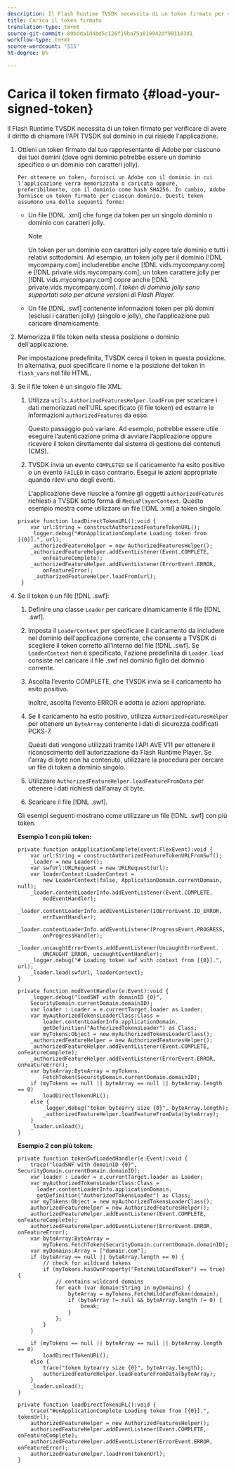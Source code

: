 ```yaml
---
description: Il Flash Runtime TVSDK necessita di un token firmato per verificare di avere il diritto di chiamare l'API TVSDK sul dominio in cui risiede l'applicazione.
title: Carica il token firmato
translation-type: tm+mt
source-git-commit: 89bdda1d4bd5c126f19ba75a819942df901183d1
workflow-type: tm+mt
source-wordcount: '515'
ht-degree: 0%

---
```



# Carica il token firmato {#load-your-signed-token}

Il Flash Runtime TVSDK necessita di un token firmato per verificare di avere il diritto di chiamare l&#39;API TVSDK sul dominio in cui risiede l&#39;applicazione.

1. Ottieni un token firmato dal tuo rappresentante di Adobe per ciascuno dei tuoi domini (dove ogni dominio potrebbe essere un dominio specifico o un dominio con caratteri jolly).

       Per ottenere un token, fornisci un Adobe con il dominio in cui l’applicazione verrà memorizzata o caricata oppure, preferibilmente, con il dominio come hash SHA256. In cambio, Adobe fornisce un token firmato per ciascun dominio. Questi token assumono una delle seguenti forme:
   
   * Un file [!DNL .xml] che funge da token per un singolo dominio o dominio con caratteri jolly.

      >[!NOTE]
      >
      >Un token per un dominio con caratteri jolly copre tale dominio e tutti i relativi sottodomini. Ad esempio, un token jolly per il dominio [!DNL mycompany.com] includerebbe anche [!DNL vids.mycompany.com] e [!DNL private.vids.mycompany.com]; un token carattere jolly per [!DNL vids.mycompany.com] copre anche [!DNL private.vids.mycompany.com]. *I token di dominio jolly sono supportati solo per alcune versioni di Flash Player.*

   * Un file [!DNL .swf] contenente informazioni token per più domini (esclusi i caratteri jolly) (singolo o jolly), che l’applicazione può caricare dinamicamente.

1. Memorizza il file token nella stessa posizione o dominio dell&#39;applicazione.

   Per impostazione predefinita, TVSDK cerca il token in questa posizione. In alternativa, puoi specificare il nome e la posizione del token in `flash_vars` nel file HTML.
1. Se il file token è un singolo file XML:
   1. Utilizza `utils.AuthorizedFeaturesHelper.loadFrom` per scaricare i dati memorizzati nell&#39;URL specificato (il file token) ed estrarre le informazioni `authorizedFeatures` da esso.

      Questo passaggio può variare. Ad esempio, potrebbe essere utile eseguire l’autenticazione prima di avviare l’applicazione oppure ricevere il token direttamente dal sistema di gestione dei contenuti (CMS).

   1. TVSDK invia un evento `COMPLETED` se il caricamento ha esito positivo o un evento `FAILED` in caso contrario. Esegui le azioni appropriate quando rilevi uno degli eventi.

      L&#39;applicazione deve riuscire a fornire gli oggetti `authorizedFeatures` richiesti a TVSDK sotto forma di `MediaPlayerContext`.
   Questo esempio mostra come utilizzare un file [!DNL .xml] a token singolo.

   ```
   private function loadDirectTokenURL():void { 
       var url:String = constructAuthorizedFeatureTokenURL(); 
       _logger.debug("#onApplicationComplete Loading token from [{0}].", url); 
       _authorizedFeatureHelper = new AuthorizedFeaturesHelper(); 
       _authorizedFeatureHelper.addEventListener(Event.COMPLETE,  
           onFeatureComplete); 
       _authorizedFeatureHelper.addEventListener(ErrorEvent.ERROR,  
           onFeatureError); 
        _authorizedFeatureHelper.loadFrom(url); 
    }
   ```

1. Se il token è un file [!DNL .swf]:
   1. Definire una classe `Loader` per caricare dinamicamente il file [!DNL .swf].
   1. Imposta il `LoaderContext` per specificare il caricamento da includere nel dominio dell&#39;applicazione corrente, che consente a TVSDK di scegliere il token corretto all&#39;interno del file [!DNL .swf]. Se `LoaderContext` non è specificato, l&#39;azione predefinita di `Loader.load` consiste nel caricare il file .swf nel dominio figlio del dominio corrente.
   1. Ascolta l’evento COMPLETE, che TVSDK invia se il caricamento ha esito positivo.

      Inoltre, ascolta l&#39;evento ERROR e adotta le azioni appropriate.
   1. Se il caricamento ha esito positivo, utilizza `AuthorizedFeaturesHelper` per ottenere un `ByteArray` contenente i dati di sicurezza codificati PCKS-7.

      Questi dati vengono utilizzati tramite l&#39;API AVE V11 per ottenere il riconoscimento dell&#39;autorizzazione da Flash Runtime Player. Se l&#39;array di byte non ha contenuto, utilizzare la procedura per cercare un file di token a dominio singolo.
   1. Utilizzare `AuthorizedFeatureHelper.loadFeatureFromData` per ottenere i dati richiesti dall&#39;array di byte.
   1. Scaricare il file [!DNL .swf].

   Gli esempi seguenti mostrano come utilizzare un file [!DNL .swf] con più token.

   **Esempio 1 con più token:**

   ```
   private function onApplicationComplete(event:FlexEvent):void { 
       var url:String = constructAuthorizedFeatureTokenURLFromSwf();   
       _loader = new Loader(); 
       var swfUrl:URLRequest = new URLRequest(url); 
       var loaderContext:LoaderContext =  
           new LoaderContext(false, ApplicationDomain.currentDomain, null); 
       _loader.contentLoaderInfo.addEventListener(Event.COMPLETE,  
           modEventHandler); 
       _loader.contentLoaderInfo.addEventListener(IOErrorEvent.IO_ERROR,  
           errEventHandler); 
       _loader.contentLoaderInfo.addEventListener(ProgressEvent.PROGRESS,  
           onProgressHandler); 
       _loader.uncaughtErrorEvents.addEventListener(UncaughtErrorEvent. 
           UNCAUGHT_ERROR, uncaughtEventHandler); 
       _logger.debug("# Loading token swf with context from [{0}].", url); 
       _loader.load(swfUrl, loaderContext); 
   } 
   
   private function modEventHandler(e:Event):void { 
       _logger.debug("loadSWF with domainID {0}",  
       SecurityDomain.currentDomain.domainID); 
       var loader : Loader = e.currentTarget.loader as Loader; 
       var myAuthorizedTokensLoaderClass:Class =  
           loader.contentLoaderInfo.applicationDomain. 
           getDefinition("AuthorizedTokensLoader") as Class; 
       var myTokens:Object = new myAuthorizedTokensLoaderClass(); 
       _authorizedFeatureHelper = new AuthorizedFeaturesHelper(); 
       _authorizedFeatureHelper.addEventListener(Event.COMPLETE, onFeatureComplete); 
       _authorizedFeatureHelper.addEventListener(ErrorEvent.ERROR, onFeatureError); 
       var byteArray:ByteArray = myTokens. 
           FetchToken(SecurityDomain.currentDomain.domainID); 
       if (myTokens == null || byteArray == null || byteArray.length == 0) 
           loadDirectTokenURL(); 
       else { 
           _logger.debug("token bytearry size {0}", byteArray.length); 
           _authorizedFeatureHelper.loadFeatureFromData(byteArray); 
       } 
       _loader.unload(); 
   } 
   ```

   **Esempio 2 con più token:**

   ```
   private function tokenSwfLoadedHandler(e:Event):void { 
       trace("loadSWF with domainID {0}", SecurityDomain.currentDomain.domainID); 
       var loader : Loader = e.currentTarget.loader as Loader; 
       var myAuthorizedTokensLoaderClass:Class =  
         loader.contentLoaderInfo.applicationDomain. 
         getDefinition("AuthorizedTokensLoader") as Class; 
       var myTokens:Object = new myAuthorizedTokensLoaderClass(); 
       authorizedFeatureHelper = new AuthorizedFeaturesHelper(); 
       authorizedFeatureHelper.addEventListener(Event.COMPLETE, onFeatureComplete); 
       authorizedFeatureHelper.addEventListener(ErrorEvent.ERROR, onFeatureError); 
       var byteArray:ByteArray =  
           myTokens.FetchToken(SecurityDomain.currentDomain.domainID); 
       var myDomains:Array = ["domain.com"]; 
       if (byteArray == null || byteArray.length == 0) { 
           // check for wildcard tokens 
           if (myTokens.hasOwnProperty("FetchWildCardToken") == true) { 
               // contains wildcard domains 
               for each (var domain:String in myDomains) { 
                   byteArray = myTokens.FetchWildCardToken(domain); 
                   if (byteArray != null && byteArray.length != 0) { 
                       break; 
                   } 
               }; 
           } 
       } 
   
       if (myTokens == null || byteArray == null || byteArray.length == 0) 
           loadDirectTokenURL(); 
       else { 
           trace("token bytearry size {0}", byteArray.length); 
           authorizedFeatureHelper.loadFeatureFromData(byteArray); 
       } 
       _loader.unload(); 
   } 
   
   private function loadDirectTokenURL():void { 
       trace("#onApplicationComplete Loading token from [{0}].", tokenUrl); 
       authorizedFeatureHelper = new AuthorizedFeaturesHelper(); 
       authorizedFeatureHelper.addEventListener(Event.COMPLETE, onFeatureComplete); 
       authorizedFeatureHelper.addEventListener(ErrorEvent.ERROR, onFeatureError); 
       authorizedFeatureHelper.loadFrom(tokenUrl); 
   }
   ```

